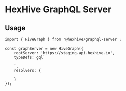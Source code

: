 # HexHive GraphQL Server

## Usage
```
import { HiveGraph } from '@hexhive/graphql-server';

const graphServer = new HiveGraph({
	rootServer: 'https://staging-api.hexhive.io',
	typeDefs: gql`

	`,
	resolvers: {
		
	}
});
```